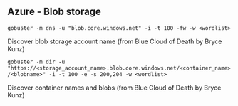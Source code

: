 ## Azure - Blob storage

```gobuster -m dns -u "blob.core.windows.net" -i -t 100 -fw -w <wordlist>```

Discover blob storage account name (from Blue Cloud of Death by Bryce Kunz)

```gobuster -m dir -u "https://<storage_account_name>.blob.core.windows.net/<container_name>/<blobname>" -i -t 100 -e -s 200,204 -w <wordlist>```

Discover container names and blobs (from Blue Cloud of Death by Bryce Kunz)
